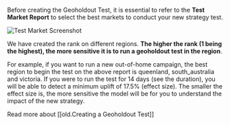 Before creating the Geoholdout Test, it is essential to refer to the **Test Market Report** to select the best markets to conduct your new strategy test.

![Test Market Screenshot](https://childish-evening-2be.notion.site/image/https%3A%2F%2Fprod-files-secure.s3.us-west-2.amazonaws.com%2Fdb2a3bd2-4ab6-4791-9fcb-408445a57de8%2F5075e8c7-f6f5-45ff-ac61-ef95069d19e9%2FScreen_Shot_2023-10-31_at_2.29.47_pm.png?table=block&id=e2fffd87-48d6-47db-902c-bb91dc8a46ef&spaceId=db2a3bd2-4ab6-4791-9fcb-408445a57de8&width=1450&userId=&cache=v2)

We have created the rank on different regions. **The higher the rank (1 being the highest), the more sensitive it is to run a geoholdout test in the region**.

For example, if you want to run a new out-of-home campaign, the best region to begin the test on the above report is queenland, south_australia and victoria. If you were to run the test for 14 days (see the duration), you will be able to detect a minimum uplift of 17.5% (effect size). The smaller the effect size is, the more sensitive the model will be for you to understand the impact of the new strategy.

Read more about [[old.Creating a Geoholdout Test]]